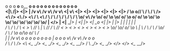 
  o          o           o                __o__       o__ __o            o__ __o           o__ __o        o__ __o        o         o    o              o    o         o  
 <|\        /|>         <|>                 |        /v     v\          /v     v\         /v     v\      <|     v\      <|>       <|>  <|>            <|>  <|>       <|> 
 / \\o    o// \         / \                / \      />       <\        />       <\       />       <\     / \     <\     / \       / \  / \            / \  / \       / \ 
 \o/ v\  /v \o/       o/   \o              \o/    o/           \o    o/                o/           \o   \o/       \o   \o/       \o/  \o/            \o/  \o/       \o/ 
  |   <\/>   |       <|__ __|>              |    <|             |>  <|       _\__o__  <|             |>   |         |>   |         |    |              |    |         |  
 / \        / \      /       \             < >    \\           //    \\          |     \\           //   / \       //   < >       < >  < >            < >  < >       < > 
 \o/        \o/    o/         \o   \        |       \         /        \         /       \         /     \o/      /      \         /    \o    o/\o    o/    \         /  
  |          |    /v           v\   o       o        o       o          o       o         o       o       |      o        o       o      v\  /v  v\  /v      o       o   
 / \        / \  />             <\  <\__ __/>        <\__ __/>          <\__ __/>         <\__ __/>      / \  __/>        <\__ __/>       <\/>    <\/>       <\__ __/>  

